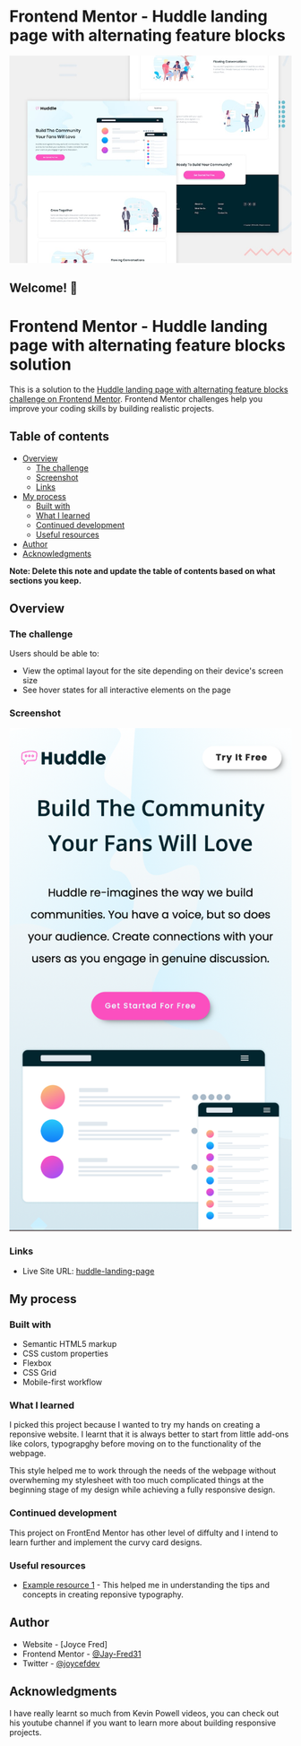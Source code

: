 # Frontend Mentor - Huddle landing page with alternating feature blocks

![Design preview for the Huddle landing page with alternating feature blocks coding challenge](./design/desktop-preview.jpg)

## Welcome! 👋

# Frontend Mentor - Huddle landing page with alternating feature blocks solution

This is a solution to the [Huddle landing page with alternating feature blocks challenge on Frontend Mentor](https://www.frontendmentor.io/challenges/huddle-landing-page-with-alternating-feature-blocks-5ca5f5981e82137ec91a5100). Frontend Mentor challenges help you improve your coding skills by building realistic projects. 

## Table of contents

- [Overview](#overview)
  - [The challenge](#the-challenge)
  - [Screenshot](#screenshot)
  - [Links](#links)
- [My process](#my-process)
  - [Built with](#built-with)
  - [What I learned](#what-i-learned)
  - [Continued development](#continued-development)
  - [Useful resources](#useful-resources)
- [Author](#author)
- [Acknowledgments](#acknowledgments)

**Note: Delete this note and update the table of contents based on what sections you keep.**

## Overview

### The challenge

Users should be able to:

- View the optimal layout for the site depending on their device's screen size
- See hover states for all interactive elements on the page

### Screenshot

![](./design/screenshot.jpg)

### Links

- Live Site URL: [huddle-landing-page](https://huddle-landing-page-eight-theta.vercel.app/)

## My process

### Built with

- Semantic HTML5 markup
- CSS custom properties
- Flexbox
- CSS Grid
- Mobile-first workflow

### What I learned

I picked this project because I wanted to try my hands on creating a reponsive website. I learnt that it is always better to start from little add-ons like colors, typograpghy before moving on to the functionality of the webpage. 

This style helped me to work through the needs of the webpage without overwheming my stylesheet with too much complicated things at the beginning stage of my design while achieving a fully responsive design.


### Continued development

This project on FrontEnd Mentor has other level of diffulty and I intend to learn further and implement the curvy card designs.

### Useful resources

- [Example resource 1](https://www.youtube.com/watch?v=wARbgs5Fmuw) - This helped me in understanding the tips and concepts in creating reponsive typography.

## Author

- Website - [Joyce Fred]
- Frontend Mentor - [@Jay-Fred31](https://www.frontendmentor.io/profile/Jay-Fred31)
- Twitter - [@joycefdev](https://www.twitter.com/joycefdev)


## Acknowledgments

I have really learnt so much from Kevin Powell videos, you can check out his youtube channel if you want to learn more about building responsive projects. 

